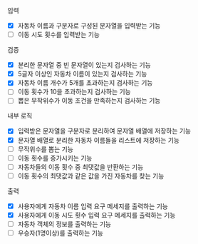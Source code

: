 입력
- [x] 자동차 이름과 구분자로 구성된 문자열을 입력받는 기능
- [ ] 이동 시도 횟수를 입력받는 기능

검증
- [x] 분리한 문자열 중 빈 문자열이 있는지 검사하는 기능
- [x] 5글자 이상인 자동차 이름이 있는지 검사하는 기능
- [x] 자동차 이름 개수가 5개를 초과하는지 검사하는 기능
- [ ] 이동 횟수가 10을 초과하는지 검사하는 기능
- [ ] 뽑은 무작위수가 이동 조건을 만족하는지 검사하는 기능

내부 로직
- [x] 입력받은 문자열을 구분자로 분리하여 문자열 배열에 저장하는 기능
- [x] 문자열 배열로 분리한 자동차 이름들을 리스트에 저장하는 기능
- [ ] 무작위수를 뽑는 기능
- [ ] 이동 횟수를 증가시키는 기능
- [ ] 자동차들의 이동 횟수 중 최댓값을 반환하는 기능
- [ ] 이동 횟수의 최댓값과 같은 값을 가진 자동차를 찾는 기능

출력
- [x] 사용자에게 자동차 이름 입력 요구 메세지를 출력하는 기능
- [x] 사용자에게 이동 시도 횟수 입력 요구 메세지를 출력하는 기능
- [ ] 자동차 객체의 정보를 출력하는 기능
- [ ] 우승자(1명이상)를 출력하는 기능